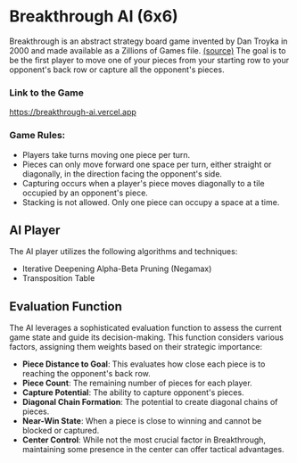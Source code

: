 # Breakthrough AI (6x6)

Breakthrough is an abstract strategy board game invented by Dan Troyka in 2000 and made available as a Zillions of Games file. [(source)](https://en.wikipedia.org/wiki/Breakthrough_(board_game)) The goal is to be the first player to move one of your pieces from your starting row to your opponent's back row or capture all the opponent's pieces.

### Link to the Game

https://breakthrough-ai.vercel.app

### Game Rules:

- Players take turns moving one piece per turn.
- Pieces can only move forward one space per turn, either straight or diagonally, in the direction facing the opponent's side.
- Capturing occurs when a player's piece moves diagonally to a tile occupied by an opponent's piece.
- Stacking is not allowed. Only one piece can occupy a space at a time.

## AI Player

The AI player utilizes the following algorithms and techniques:

- Iterative Deepening Alpha-Beta Pruning (Negamax)
- Transposition Table

## Evaluation Function

The AI leverages a sophisticated evaluation function to assess the current game state and guide its decision-making. This function considers various factors, assigning them weights based on their strategic importance:

- **Piece Distance to Goal**: This evaluates how close each piece is to reaching the opponent's back row.
- **Piece Count**: The remaining number of pieces for each player.
- **Capture Potential**: The ability to capture opponent's pieces.
- **Diagonal Chain Formation**: The potential to create diagonal chains of pieces.
- **Near-Win State**: When a piece is close to winning and cannot be blocked or captured.
- **Center Control**: While not the most crucial factor in Breakthrough, maintaining some presence in the center can offer tactical advantages.